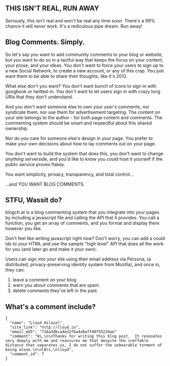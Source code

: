 ## THIS ISN'T REAL, RUN AWAY

Seriously, this isn't real and won't be real any time soon.  There's a
99% chance it will *never* work.  It's a rediculous pipe dream.  Run
away!

## Blog Comments. Simply.

So let's say you want to add community comments to your blog or
website, but you want to do so in a tactful way that keeps the focus
on your content, your prose, and your ideas.  You don't want to force
your users to sign up to a new Social Network, to create a new account,
or any of this crap.  You just want them to be able to share their
thoughts, like it's 2012.

What else don't you want?  You don't want bunch of icons to sign in
with googbook or twitted-in.  You don't want to let users sign in with
crazy long URIs that they don't understand.  

And you don't want someone else to *own* your user's comments, nor
syndicate them, nor use them for advertisement targeting.  The content
on your site belongs to the author - for both page content and
comments.  The commenting system should be smart and respectful about
this shared ownership.

Nor do you care for someone else's design in your page.  You prefer to 
make your own decisions about how to lay comments out on your page.

You don't want to build the system that does this, you don't want to
change *anything* serverside, and you'd like to know you *could* host
it yourself if the public service proves flakey.

You want simplicity, privacy, transparency, and total control...

...and YOU WANT BLOG COMMENTS.


## STFU, Wassit do?

blogch.at is a blog commenting system that you integrate into your 
pages by including a javascript file and calling the API that it
provides.  You call a function, you get an array of comments, and 
you format and display them however you like.

Don't feel like writing javascript right now?  Don't worry, you can
add a could ids to your HTML and use the sample "high level" API
that does all the work for you (and later go and make it your own).

Users can sign into your site using their email address via Persona,
(a distributed, privacy-preserving identity system from Mozilla),
and once in, they can:

  1. leave a comment on your blog
  2. warn you about comments that are spam.
  3. delete comments they've left in the past.

## What's a comment include?

    {
      "name": "Lloyd Hilaiel",
      "site_link": "http://lloyd.io",
      "email_md5": "716a3dbca4e32f6a4a0affd0f55234ae"
      "comment": "Hi,\n\nThanks for writing this blog post.  It resonates very deeply with me and reassures me that despite the ineffable distance that separates us, I do not suffer the unbearable torment of being alone.\n\nl8rs,\nlloyd",
      "comment_id": 7
    }


 







